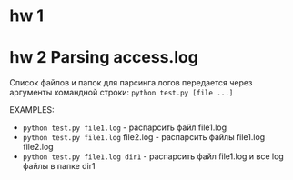 # hw 1

# hw 2 Parsing access.log

Список файлов и папок для парсинга логов передается через аргументы командной строки:
`python test.py [file ...]`

EXAMPLES:
* `python test.py file1.log` - распарсить файл file1.log
* `python test.py file1.log` file2.log - распарсить файлы file1.log file2.log
* `python test.py file1.log dir1` - распарсить файл file1.log и все log файлы в папке dir1

